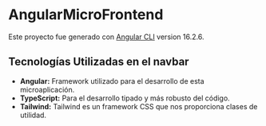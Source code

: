 # AngularMicroFrontend

Este proyecto fue generado con [Angular CLI](https://github.com/angular/angular-cli) version 16.2.6.

## Tecnologías Utilizadas en el navbar

- **Angular:** Framework utilizado para el desarrollo de esta microaplicación.
- **TypeScript:** Para el desarrollo tipado y más robusto del código.
- **Tailwind:** Tailwind es un framework CSS que nos proporciona clases de utilidad.
